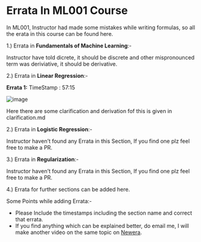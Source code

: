 # Errata In ML001 Course  

In ML001, Instructor had made some mistakes while writing formulas, so all the erata in this course can be found here. 

1.) Errata in **Fundamentals of Machine Learning**:- 

Instructor have told dicrete, it should be discrete and other mispronounced term was deriviative, it should be derivative. 

2.) Errata in **Linear Regression**:-  

__Errata 1:__ TimeStamp : 57:15  

![image](https://user-images.githubusercontent.com/81796368/131492337-1e3fa1d7-38c7-4978-a5ed-4f11efc2e28f.png)

Here there are some clarification and derivation fof this is given in clarification.md

2.) Errata in **Logistic Regression**:- 

Instructor haven’t found any Errata in this Section, If you find one plz feel free to make a PR.

3.) Errata in **Regularization**:- 

Instructor haven’t found any Errata in this Section, If you find one plz feel free to make a PR. 


4.) Errata for further sections can be added here. 

Some Points while adding Errata:-  

- Please Include the timestamps including the section name and correct that errata.  
- If you find anything which can be explained better, do email me, I will make another video on the same topic on [Newera](https://youtube.com/c/neweraa). 
